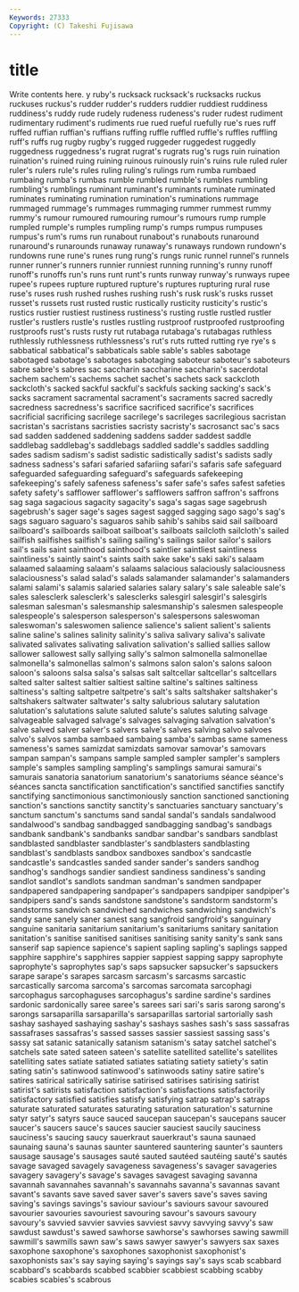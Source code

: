 ```yaml
---
Keywords: 27333 
Copyright: (C) Takeshi Fujisawa
---
```


# title

Write contents here.
y ruby's rucksack rucksack's rucksacks ruckus ruckuses
ruckus's rudder rudder's rudders ruddier ruddiest ruddiness ruddiness's ruddy rude
rudely rudeness rudeness's ruder rudest rudiment rudimentary rudiment's rudiments rue
rued rueful ruefully rue's rues ruff ruffed ruffian ruffian's ruffians
ruffing ruffle ruffled ruffle's ruffles ruffling ruff's ruffs rug rugby
rugby's rugged ruggeder ruggedest ruggedly ruggedness ruggedness's rugrat rugrat's rugrats
rug's rugs ruin ruination ruination's ruined ruing ruining ruinous ruinously
ruin's ruins rule ruled ruler ruler's rulers rule's rules ruling
ruling's rulings rum rumba rumbaed rumbaing rumba's rumbas rumble rumbled
rumble's rumbles rumbling rumbling's rumblings ruminant ruminant's ruminants ruminate ruminated
ruminates ruminating rumination rumination's ruminations rummage rummaged rummage's rummages rummaging
rummer rummest rummy rummy's rumour rumoured rumouring rumour's rumours rump
rumple rumpled rumple's rumples rumpling rump's rumps rumpus rumpuses rumpus's
rum's rums run runabout runabout's runabouts runaround runaround's runarounds runaway
runaway's runaways rundown rundown's rundowns rune rune's runes rung rung's
rungs runic runnel runnel's runnels runner runner's runners runnier runniest
running running's runny runoff runoff's runoffs run's runs runt runt's
runts runway runway's runways rupee rupee's rupees rupture ruptured rupture's
ruptures rupturing rural ruse ruse's ruses rush rushed rushes rushing
rush's rusk rusk's rusks russet russet's russets rust rusted rustic
rustically rusticity rusticity's rustic's rustics rustier rustiest rustiness rustiness's rusting
rustle rustled rustler rustler's rustlers rustle's rustles rustling rustproof rustproofed
rustproofing rustproofs rust's rusts rusty rut rutabaga rutabaga's rutabagas ruthless
ruthlessly ruthlessness ruthlessness's rut's ruts rutted rutting rye rye's s
sabbatical sabbatical's sabbaticals sable sable's sables sabotage sabotaged sabotage's sabotages
sabotaging saboteur saboteur's saboteurs sabre sabre's sabres sac saccharin saccharine
saccharin's sacerdotal sachem sachem's sachems sachet sachet's sachets sack sackcloth
sackcloth's sacked sackful sackful's sackfuls sacking sacking's sack's sacks sacrament
sacramental sacrament's sacraments sacred sacredly sacredness sacredness's sacrifice sacrificed sacrifice's
sacrifices sacrificial sacrificing sacrilege sacrilege's sacrileges sacrilegious sacristan sacristan's sacristans
sacristies sacristy sacristy's sacrosanct sac's sacs sad sadden saddened saddening
saddens sadder saddest saddle saddlebag saddlebag's saddlebags saddled saddle's saddles
saddling sades sadism sadism's sadist sadistic sadistically sadist's sadists sadly
sadness sadness's safari safaried safariing safari's safaris safe safeguard safeguarded
safeguarding safeguard's safeguards safekeeping safekeeping's safely safeness safeness's safer safe's
safes safest safeties safety safety's safflower safflower's safflowers saffron saffron's
saffrons sag saga sagacious sagacity sagacity's saga's sagas sage sagebrush
sagebrush's sager sage's sages sagest sagged sagging sago sago's sag's
sags saguaro saguaro's saguaros sahib sahib's sahibs said sail sailboard
sailboard's sailboards sailboat sailboat's sailboats sailcloth sailcloth's sailed sailfish sailfishes
sailfish's sailing sailing's sailings sailor sailor's sailors sail's sails saint
sainthood sainthood's saintlier saintliest saintliness saintliness's saintly saint's saints saith
sake sake's saki saki's salaam salaamed salaaming salaam's salaams salacious
salaciously salaciousness salaciousness's salad salad's salads salamander salamander's salamanders salami
salami's salamis salaried salaries salary salary's sale saleable sale's sales
salesclerk salesclerk's salesclerks salesgirl salesgirl's salesgirls salesman salesman's salesmanship salesmanship's
salesmen salespeople salespeople's salesperson salesperson's salespersons saleswoman saleswoman's saleswomen salience
salience's salient salient's salients saline saline's salines salinity salinity's saliva
salivary saliva's salivate salivated salivates salivating salivation salivation's sallied sallies
sallow sallower sallowest sally sallying sally's salmon salmonella salmonellae salmonella's
salmonellas salmon's salmons salon salon's salons saloon saloon's saloons salsa
salsa's salsas salt saltcellar saltcellar's saltcellars salted salter saltest saltier
saltiest saltine saltine's saltines saltiness saltiness's salting saltpetre saltpetre's salt's
salts saltshaker saltshaker's saltshakers saltwater saltwater's salty salubrious salutary salutation
salutation's salutations salute saluted salute's salutes saluting salvage salvageable salvaged
salvage's salvages salvaging salvation salvation's salve salved salver salver's salvers
salve's salves salving salvo salvoes salvo's salvos samba sambaed sambaing
samba's sambas same sameness sameness's sames samizdat samizdats samovar samovar's
samovars sampan sampan's sampans sample sampled sampler sampler's samplers sample's
samples sampling sampling's samplings samurai samurai's samurais sanatoria sanatorium sanatorium's
sanatoriums séance séance's séances sancta sanctification sanctification's sanctified sanctifies sanctify
sanctifying sanctimonious sanctimoniously sanction sanctioned sanctioning sanction's sanctions sanctity sanctity's
sanctuaries sanctuary sanctuary's sanctum sanctum's sanctums sand sandal sandal's sandals
sandalwood sandalwood's sandbag sandbagged sandbagging sandbag's sandbags sandbank sandbank's sandbanks
sandbar sandbar's sandbars sandblast sandblasted sandblaster sandblaster's sandblasters sandblasting sandblast's
sandblasts sandbox sandboxes sandbox's sandcastle sandcastle's sandcastles sanded sander sander's
sanders sandhog sandhog's sandhogs sandier sandiest sandiness sandiness's sanding sandlot
sandlot's sandlots sandman sandman's sandmen sandpaper sandpapered sandpapering sandpaper's sandpapers
sandpiper sandpiper's sandpipers sand's sands sandstone sandstone's sandstorm sandstorm's sandstorms
sandwich sandwiched sandwiches sandwiching sandwich's sandy sane sanely saner sanest
sang sangfroid sangfroid's sanguinary sanguine sanitaria sanitarium sanitarium's sanitariums sanitary
sanitation sanitation's sanitise sanitised sanitises sanitising sanity sanity's sank sans
sanserif sap sapience sapience's sapient sapling sapling's saplings sapped sapphire
sapphire's sapphires sappier sappiest sapping sappy saprophyte saprophyte's saprophytes sap's
saps sapsucker sapsucker's sapsuckers sarape sarape's sarapes sarcasm sarcasm's sarcasms
sarcastic sarcastically sarcoma sarcoma's sarcomas sarcomata sarcophagi sarcophagus sarcophaguses sarcophagus's
sardine sardine's sardines sardonic sardonically saree saree's sarees sari sari's
saris sarong sarong's sarongs sarsaparilla sarsaparilla's sarsaparillas sartorial sartorially sash
sashay sashayed sashaying sashay's sashays sashes sash's sass sassafras sassafrases
sassafras's sassed sasses sassier sassiest sassing sass's sassy sat satanic
satanically satanism satanism's satay satchel satchel's satchels sate sated sateen
sateen's satellite satellited satellite's satellites satelliting sates satiate satiated satiates
satiating satiety satiety's satin sating satin's satinwood satinwood's satinwoods satiny
satire satire's satires satirical satirically satirise satirised satirises satirising satirist
satirist's satirists satisfaction satisfaction's satisfactions satisfactorily satisfactory satisfied satisfies satisfy
satisfying satrap satrap's satraps saturate saturated saturates saturating saturation saturation's
saturnine satyr satyr's satyrs sauce sauced saucepan saucepan's saucepans saucer
saucer's saucers sauce's sauces saucier sauciest saucily sauciness sauciness's saucing
saucy sauerkraut sauerkraut's sauna saunaed saunaing sauna's saunas saunter sauntered
sauntering saunter's saunters sausage sausage's sausages sauté sauted sautéed sautéing
sauté's sautés savage savaged savagely savageness savageness's savager savageries savagery
savagery's savage's savages savagest savaging savanna savannah savannahes savannah's savannahs
savanna's savannas savant savant's savants save saved saver saver's savers
save's saves saving saving's savings savings's saviour saviour's saviours savour
savoured savourier savouries savouriest savouring savour's savours savoury savoury's savvied
savvier savvies savviest savvy savvying savvy's saw sawdust sawdust's sawed
sawhorse sawhorse's sawhorses sawing sawmill sawmill's sawmills sawn saw's saws
sawyer sawyer's sawyers sax saxes saxophone saxophone's saxophones saxophonist saxophonist's
saxophonists sax's say saying saying's sayings say's says scab scabbard
scabbard's scabbards scabbed scabbier scabbiest scabbing scabby scabies scabies's scabrous
